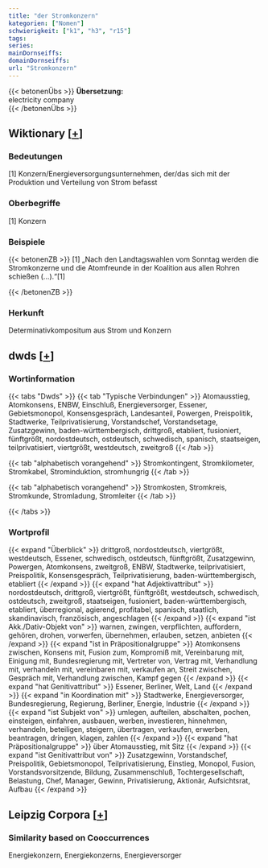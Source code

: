 ```yaml
---
title: "der Stromkonzern"
kategorien: ["Nomen"]
schwierigkeit: ["k1", "h3", "r15"]
tags:
series:
mainDornseiffs:
domainDornseiffs:
url: "Stromkonzern"
---
```


{{< betonenÜbs >}}
**Übersetzung:**  
electricity company  
{{< /betonenÜbs >}}

## Wiktionary [[+](https://de.wiktionary.org/wiki/Stromkonzern)]

### Bedeutungen
[1] Konzern/Energieversorgungsunternehmen, der/das sich mit der Produktion und Verteilung von Strom befasst  

### Oberbegriffe
[1] Konzern  

### Beispiele
{{< betonenZB >}}
[1] „Nach den Landtagswahlen vom Sonntag werden die Stromkonzerne und die Atomfreunde in der Koalition aus allen Rohren schießen (…).“[1]  

{{< /betonenZB >}}
### Herkunft
Determinativkompositum aus Strom und Konzern  



## dwds [[+](https://www.dwds.de/wb/Stromkonzern)]

### Wortinformation
{{< tabs "Dwds" >}}
{{< tab "Typische Verbindungen" >}}
Atomausstieg, Atomkonsens, ENBW, Einschluß, Energieversorger, Essener, Gebietsmonopol, Konsensgespräch, Landesanteil, Powergen, Preispolitik, Stadtwerke, Teilprivatisierung, Vorstandschef, Vorstandsetage, Zusatzgewinn, baden-württembergisch, drittgroß, etabliert, fusioniert, fünftgrößt, nordostdeutsch, ostdeutsch, schwedisch, spanisch, staatseigen, teilprivatisiert, viertgrößt, westdeutsch, zweitgroß
{{< /tab >}}

{{< tab "alphabetisch vorangehend" >}}
Stromkontingent, Stromkilometer, Stromkabel, Strominduktion, stromhungrig
{{< /tab >}}

{{< tab "alphabetisch vorangehend" >}}
Stromkosten, Stromkreis, Stromkunde, Stromladung, Stromleiter
{{< /tab >}}

{{< /tabs >}}

### Wortprofil
{{< expand "Überblick" >}} drittgroß, nordostdeutsch, viertgrößt, westdeutsch, Essener, schwedisch, ostdeutsch, fünftgrößt, Zusatzgewinn, Powergen, Atomkonsens, zweitgroß, ENBW, Stadtwerke, teilprivatisiert, Preispolitik, Konsensgespräch, Teilprivatisierung, baden-württembergisch, etabliert {{< /expand >}}
{{< expand "hat Adjektivattribut" >}} nordostdeutsch, drittgroß, viertgrößt, fünftgrößt, westdeutsch, schwedisch, ostdeutsch, zweitgroß, staatseigen, fusioniert, baden-württembergisch, etabliert, überregional, agierend, profitabel, spanisch, staatlich, skandinavisch, französisch, angeschlagen {{< /expand >}}
{{< expand "ist Akk./Dativ-Objekt von" >}} warnen, zwingen, verpflichten, auffordern, gehören, drohen, vorwerfen, übernehmen, erlauben, setzen, anbieten {{< /expand >}}
{{< expand "ist in Präpositionalgruppe" >}} Atomkonsens zwischen, Konsens mit, Fusion zum, Kompromiß mit, Vereinbarung mit, Einigung mit, Bundesregierung mit, Vertreter von, Vertrag mit, Verhandlung mit, verhandeln mit, vereinbaren mit, verkaufen an, Streit zwischen, Gespräch mit, Verhandlung zwischen, Kampf gegen {{< /expand >}}
{{< expand "hat Genitivattribut" >}} Essener, Berliner, Welt, Land {{< /expand >}}
{{< expand "in Koordination mit" >}} Stadtwerke, Energieversorger, Bundesregierung, Regierung, Berliner, Energie, Industrie {{< /expand >}}
{{< expand "ist Subjekt von" >}} umlegen, aufteilen, abschalten, pochen, einsteigen, einfahren, ausbauen, werben, investieren, hinnehmen, verhandeln, beteiligen, steigern, übertragen, verkaufen, erwerben, beantragen, dringen, klagen, zahlen {{< /expand >}}
{{< expand "hat Präpositionalgruppe" >}} über Atomausstieg, mit Sitz {{< /expand >}}
{{< expand "ist Genitivattribut von" >}} Zusatzgewinn, Vorstandschef, Preispolitik, Gebietsmonopol, Teilprivatisierung, Einstieg, Monopol, Fusion, Vorstandsvorsitzende, Bildung, Zusammenschluß, Tochtergesellschaft, Belastung, Chef, Manager, Gewinn, Privatisierung, Aktionär, Aufsichtsrat, Aufbau {{< /expand >}}

## Leipzig Corpora [[+](https://corpora.uni-leipzig.de/en/res?word=Stromkonzern&corpusId=deu_newscrawl-public_2018)]


### Similarity based on Cooccurrences
Energiekonzern, Energiekonzerns, Energieversorger


